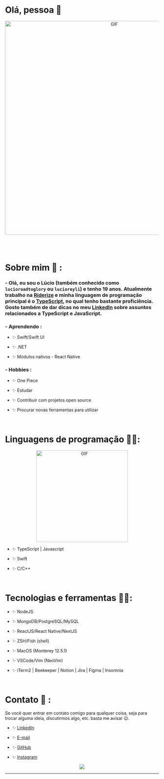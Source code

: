 # Olá, pessoa 👋

<div  align="center">
<img    width="700"  alt="GIF"  align="center"  src="https://c.tenor.com/2znYAjy7LOMAAAAC/sanji.gif">
</div>

</br>
</br>
</br>

# Sobre mim 💬 :

### - Olá, eu sou o Lúcio (também conhecido como `lucioroadtoglory` ou `lucioreyli`) e tenho 19 anos. Atualmente trabalho na [Riderize](https://www.linkedin.com/company/riderize/) e minha linguagem de programação principal é o [TypeScript](https://www.typescriptlang.org), no qual tenho bastante proficiência. Gosto também de dar dicas no meu [LinkedIn](https://www.linkedin.com/in/lucioandradejr) sobre assuntos relacionados a TypeScript e JavaScript.

### - Aprendendo :

- ✨ Swift/Swift UI

- ✨ .NET

- ✨ Módulos nativos - React Native

### - Hobbies :

- ✨ One Piece

- ✨ Estudar

- ✨ Contribuir com projetos open source

- ✨ Procurar novas ferramentas para utilizar

</br>

# Linguagens de programação 👨‍💻:

<div  align="center">
<img      width="300"  alt="GIF"  align="center"  src="https://c.tenor.com/RyRSYTTNxOgAAAAC/vinsmoke-sanji-cooking.gif">
</div>

- ✨ TypeScript | Javascript

- ✨ Swift

- ✨ C/C++

</br>

# Tecnologias e ferramentas 👨‍💻:

- ✨ NodeJS

- ✨ MongoDB/PostgreSQL/MySQL

- ✨ ReactJS/React Native/NextJS

- ✨ ZSH/Fish (shell)

- ✨ MacOS (Monterey 12.5.1)

- ✨ VSCode/Vim (NeoVim)

- ✨ iTerm2 | Beekeeper | Notion | Jira | Figma | Insomnia

</br>

# Contato 📧 :

Se você quer entrar em contato comigo para qualquer coisa, seja para trocar alguma ideia, discutirmos algo, etc. basta me avisar 😉.

- ✨ <a href="https://linkedin.com/in/lucioandradejr">LinkedIn</a>

- ✨ <a href="mailto:lucioandradejr@gmail.com">E-mail</a>

- ✨ <a href="https://github.com/lucioroadtoglory">GitHub</a>

- ✨ <a href="https://instagram.com/lucioroadtoglory">Instagram</a>

<div  align="center">
<img  src="https://github-readme-stats.vercel.app/api?username=lucioroadtoglory&&show_icons=true&theme=tokyonight"/>
</p>

---
